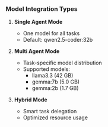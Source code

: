 ### Model Integration Types
1. **Single Agent Mode**
   - One model for all tasks
   - Default: qwen2.5-coder:32b

2. **Multi Agent Mode**
   - Task-specific model distribution
   - Supported models:
     - llama3.3 (42 GB)
     - gemma:7b (5.0 GB)
     - gemma:2b (1.7 GB)

3. **Hybrid Mode**
   - Smart task delegation
   - Optimized resource usage